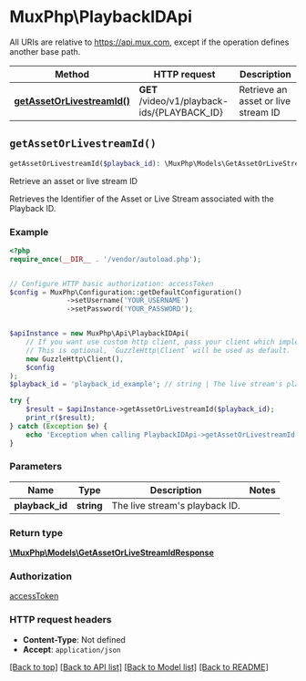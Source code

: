 # MuxPhp\PlaybackIDApi

All URIs are relative to https://api.mux.com, except if the operation defines another base path.

| Method | HTTP request | Description |
| ------------- | ------------- | ------------- |
| [**getAssetOrLivestreamId()**](PlaybackIDApi.md#getAssetOrLivestreamId) | **GET** /video/v1/playback-ids/{PLAYBACK_ID} | Retrieve an asset or live stream ID |


## `getAssetOrLivestreamId()`

```php
getAssetOrLivestreamId($playback_id): \MuxPhp\Models\GetAssetOrLiveStreamIdResponse
```

Retrieve an asset or live stream ID

Retrieves the Identifier of the Asset or Live Stream associated with the Playback ID.

### Example

```php
<?php
require_once(__DIR__ . '/vendor/autoload.php');


// Configure HTTP basic authorization: accessToken
$config = MuxPhp\Configuration::getDefaultConfiguration()
              ->setUsername('YOUR_USERNAME')
              ->setPassword('YOUR_PASSWORD');


$apiInstance = new MuxPhp\Api\PlaybackIDApi(
    // If you want use custom http client, pass your client which implements `GuzzleHttp\ClientInterface`.
    // This is optional, `GuzzleHttp\Client` will be used as default.
    new GuzzleHttp\Client(),
    $config
);
$playback_id = 'playback_id_example'; // string | The live stream's playback ID.

try {
    $result = $apiInstance->getAssetOrLivestreamId($playback_id);
    print_r($result);
} catch (Exception $e) {
    echo 'Exception when calling PlaybackIDApi->getAssetOrLivestreamId: ', $e->getMessage(), PHP_EOL;
}
```

### Parameters

| Name | Type | Description  | Notes |
| ------------- | ------------- | ------------- | ------------- |
| **playback_id** | **string**| The live stream&#39;s playback ID. | |

### Return type

[**\MuxPhp\Models\GetAssetOrLiveStreamIdResponse**](../Model/GetAssetOrLiveStreamIdResponse.md)

### Authorization

[accessToken](../../README.md#accessToken)

### HTTP request headers

- **Content-Type**: Not defined
- **Accept**: `application/json`

[[Back to top]](#) [[Back to API list]](../../README.md#endpoints)
[[Back to Model list]](../../README.md#models)
[[Back to README]](../../README.md)
